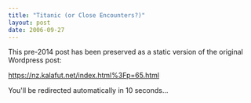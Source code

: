 ```yaml
---
title: "Titanic (or Close Encounters?)"
layout: post
date: 2006-09-27
---
```


This pre-2014 post has been preserved as a static version of the original Wordpress post:

https://nz.kalafut.net/index.html%3Fp=65.html

You'll be redirected automatically in 10 seconds...

<head>
  <meta http-equiv="refresh" content="10;url=https://nz.kalafut.net/index.html%3Fp=65.html">
</head>

